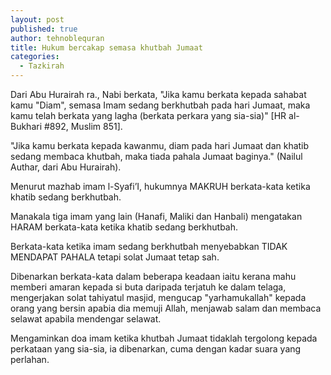 ```yaml
---
layout: post
published: true
author: tehnoblequran
title: Hukum bercakap semasa khutbah Jumaat
categories:
  - Tazkirah
---
```

Dari Abu Hurairah ra., Nabi berkata, "Jika kamu berkata kepada sahabat kamu "Diam", semasa Imam sedang berkhutbah pada hari Jumaat, maka kamu telah berkata yang lagha (berkata perkara yang sia-sia)" [HR al-Bukhari #892, Muslim 851].

"Jika kamu berkata kepada kawanmu, diam pada hari Jumaat dan khatib sedang membaca khutbah, maka tiada pahala Jumaat baginya." (Nailul Authar, dari Abu Hurairah).

Menurut mazhab imam l-Syafi’I, hukumnya MAKRUH berkata-kata ketika khatib sedang berkhutbah.

Manakala tiga imam yang lain (Hanafi, Maliki dan Hanbali) mengatakan HARAM berkata-kata ketika khatib sedang berkhutbah.

Berkata-kata ketika imam sedang berkhutbah menyebabkan TIDAK MENDAPAT PAHALA tetapi solat Jumaat tetap sah.

Dibenarkan berkata-kata dalam beberapa keadaan iaitu kerana mahu memberi amaran kepada si buta daripada terjatuh ke dalam telaga, mengerjakan solat tahiyatul masjid, mengucap "yarhamukallah" kepada orang yang bersin apabia dia memuji Allah, menjawab salam dan membaca selawat apabila mendengar selawat.

Mengaminkan doa imam ketika khutbah Jumaat tidaklah tergolong kepada perkataan yang sia-sia, ia dibenarkan, cuma dengan kadar suara yang perlahan. 